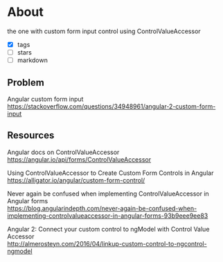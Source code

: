 # About
the one with custom form input control using ControlValueAccessor 
- [x] tags
- [ ] stars
- [ ] markdown

## Problem
Angular custom form input  
https://stackoverflow.com/questions/34948961/angular-2-custom-form-input


## Resources

Angular docs on ControlValueAccessor  
https://angular.io/api/forms/ControlValueAccessor

Using ControlValueAccessor to Create Custom Form Controls in Angular  
https://alligator.io/angular/custom-form-control/

Never again be confused when implementing ControlValueAccessor in Angular forms  
https://blog.angularindepth.com/never-again-be-confused-when-implementing-controlvalueaccessor-in-angular-forms-93b9eee9ee83

Angular 2: Connect your custom control to ngModel with Control Value Accessor  
http://almerosteyn.com/2016/04/linkup-custom-control-to-ngcontrol-ngmodel